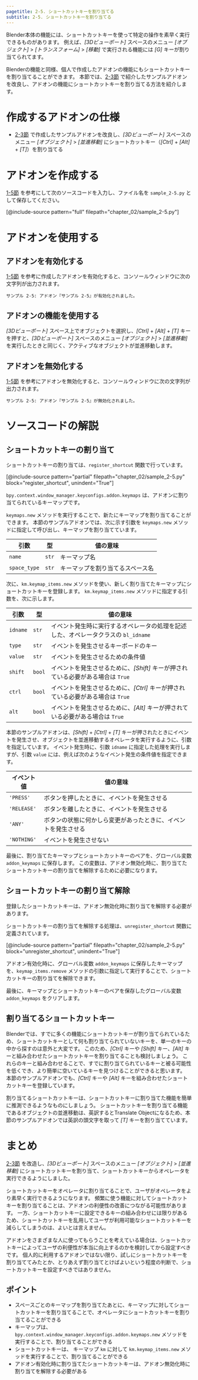 ```yaml
---
pagetitle: 2-5. ショートカットキーを割り当てる
subtitle: 2-5. ショートカットキーを割り当てる
---
```


Blender本体の機能には、ショートカットキーを使って特定の操作を素早く実行できるものがあります。
例えば、*[3Dビューポート]* スペースのメニュー *[オブジェクト]* > *[トランスフォーム]* > *[移動]* で実行される機能には *[G]* キーが割り当てられてます。

Blenderの機能と同様、個人で作成したアドオンの機能にもショートカットキーを割り当てることができます。
本節では、[2-3節](03_Use_Operator_Property.html) で紹介したサンプルアドオンを改良し、アドオンの機能にショートカットキーを割り当てる方法を紹介します。


# 作成するアドオンの仕様

* [2-3節](03_Use_Operator_Property.html) で作成したサンプルアドオンを改良し、*[3Dビューポート]* スペースのメニュー *[オブジェクト]* > *[並進移動]* にショートカットキー（*[Ctrl]* + *[Alt]* + *[T]*）を割り当てる


# アドオンを作成する

[1-5節](../chapter_01/05_Install_Own_Add-on.html) を参考にして次のソースコードを入力し、ファイル名を `sample_2-5.py` として保存してください。

[@include-source pattern="full" filepath="chapter_02/sample_2-5.py"]


# アドオンを使用する

## アドオンを有効化する

[1-5節](../chapter_01/05_Install_Own_Add-on.html) を参考に作成したアドオンを有効化すると、コンソールウィンドウに次の文字列が出力されます。

```
サンプル 2-5: アドオン『サンプル 2-5』が有効化されました。
```


## アドオンの機能を使用する

*[3Dビューポート]* スペース上でオブジェクトを選択し、*[Ctrl]* + *[Alt]* + *[T]* キーを押すと、*[3Dビューポート]* スペースのメニュー *[オブジェクト]* > *[並進移動]* を実行したときと同じく、アクティブなオブジェクトが並進移動します。


## アドオンを無効化する

[1-5節](../chapter_01/05_Install_Own_Add-on.html) を参考にアドオンを無効化すると、コンソールウィンドウに次の文字列が出力されます。

```
サンプル 2-5: アドオン『サンプル 2-5』が無効化されました。
```


# ソースコードの解説

## ショートカットキーの割り当て

ショートカットキーの割り当ては、`register_shortcut` 関数で行っています。

[@include-source pattern="partial" filepath="chapter_02/sample_2-5.py" block="register_shortcut", unindent="True"]

`bpy.context.window_manager.keyconfigs.addon.keymaps` は、アドオンに割り当てられているキーマップです。

`keymaps.new` メソッドを実行することで、新たにキーマップを割り当てることができます。
本節のサンプルアドオンでは、次に示す引数を `keymaps.new` メソッドに指定して呼び出し、キーマップを割り当てています。

|引数|型|値の意味|
|---|---|---|
|`name`|`str`|キーマップ名|
|`space_type`|`str`|キーマップを割り当てるスペース名|

次に、`km.keymap_items.new` メソッドを使い、新しく割り当てたキーマップにショートカットキーを登録します。
`km.keymap_items.new` メソッドに指定する引数を、次に示します。

|引数|型|値の意味|
|---|---|---|
|`idname`|`str`|イベント発生時に実行するオペレータの処理を記述した、オペレータクラスの `bl_idname`|
|`type`|`str`|イベントを発生させるキーボードのキー|
|`value`|`str`|イベントを発生させるための条件値|
|`shift`|`bool`|イベントを発生させるために、*[Shift]* キーが押されている必要がある場合は `True`|
|`ctrl`|`bool`|イベントを発生させるために、*[Ctrl]* キーが押されている必要がある場合は `True`|
|`alt`|`bool`|イベントを発生させるために、*[Alt]* キーが押されている必要がある場合は `True`|

本節のサンプルアドオンは、*[Shift]* + *[Ctrl]* + *[T]* キーが押されたときにイベントを発生させ、オブジェクトを並進移動するオペレータを実行するように、引数を指定しています。
イベント発生時に、引数 `idname` に指定した処理を実行しますが、引数 `value` には、例えば次のようなイベント発生の条件値を指定できます。

|イベント値|値の意味|
|---|---|
|`'PRESS'`|ボタンを押したときに、イベントを発生させる|
|`'RELEASE'`|ボタンを離したときに、イベントを発生させる|
|`'ANY'`|ボタンの状態に何かしら変更があったときに、イベントを発生させる|
|`'NOTHING'`|イベントを発生させない|

最後に、割り当てたキーマップとショートカットキーのペアを、グローバル変数 `addon_keymaps` に保存します。
この変数は、アドオン無効化時に、割り当てたショートカットキーの割り当てを解除するために必要になります。


## ショートカットキーの割り当て解除

登録したショートカットキーは、アドオン無効化時に割り当てを解除する必要があります。

ショートカットキーの割り当てを解除する処理は、`unregister_shortcut` 関数に定義されています。

[@include-source pattern="partial" filepath="chapter_02/sample_2-5.py" block="unregister_shortcut", unindent="True"]

アドオン有効化時に、グローバル変数 `addon_keymaps` に保存したキーマップを、`keymap_items.remove` メソッドの引数に指定して実行することで、ショートカットキーの割り当てを解除できます。

最後に、キーマップとショートカットキーのペアを保存したグローバル変数 `addon_keymaps` をクリアします。


## 割り当てるショートカットキー

Blenderでは、すでに多くの機能にショートカットキーが割り当てられているため、ショートカットキーとして何も割り当てられていないキーを、単一のキーの中から探すのは意外と大変です。
このため、*[Ctrl]* キーや *[Shift]* キー、*[Alt]* キーと組み合わせたショートカットキーを割り当てることも検討しましょう。
これらのキーと組み合わせることで、すでに割り当てられているキーと被る可能性を低くでき、より簡単に空いているキーを見つけることができると思います。
本節のサンプルアドオンでも、*[Ctrl]* キーや *[Alt]* キーを組み合わせたショートカットキーを登録しています。

割り当てるショートカットキーは、ショートカットキーに割り当てた機能を簡単に推測できるようなものにしましょう。
ショートカットキーを割り当てる機能であるオブジェクトの並進移動は、英訳するとTranslate Objectになるため、本節のサンプルアドオンでは英訳の頭文字を取って *[T]* キーを割り当てています。


# まとめ

[2-3節](03_Use_Operator_Property.html) を改造し、*[3Dビューポート]* スペースのメニュー *[オブジェクト]* > *[並進移動]* にショートカットキーを割り当て、ショートカットキーからオペレータを実行できるようにしました。

ショートカットキーをオペレータに割り当てることで、ユーザがオペレータをより素早く実行できるようになります。
頻繁に使う機能に対してショートカットキーを割り当てることは、アドオンの利便性の改善につながる可能性があります。
一方、ショートカットキーに設定できるキーの組み合わせには限りがあるため、ショートカットキーを乱用してユーザが利用可能なショートカットキーを減らしてしまうのは、よいとは言えません。

アドオンをさまざまな人に使ってもらうことを考えている場合は、ショートカットキーによってユーザの利便性が本当に向上するのかを検討してから設定すべきです。
個人的に利用するアドオンではない限り、試しにショートカットキーを割り当ててみたとか、とりあえず割り当てとけばよいという程度の判断で、ショートカットキーを設定すべきではありません。


## ポイント

* スペースごとのキーマップを割り当てたあとに、キーマップに対してショートカットキーを割り当てることで、オペレータにショートカットキーを割り当てることができる
* キーマップは、`bpy.context.window_manager.keyconfigs.addon.keymaps.new` メソッドを実行することで、割り当てることができる
* ショートカットキーは、 キーマップ `km` に対して `km.keymap_items.new` メソッドを実行することで、割り当てることができる
* アドオン有効化時に割り当てたショートカットキーは、アドオン無効化時に割り当てを解除する必要がある
